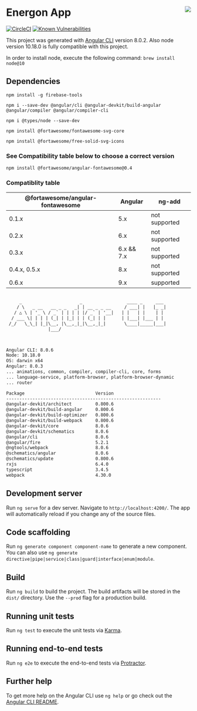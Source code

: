 <!-- markdownlint-disable-file MD033 -->
# Energon App <img align="right" src="https://github.com/siorellana/EnerApp/blob/master/src/favicon.png">

[![CircleCI](https://circleci.com/gh/siorellana/EnerApp/tree/master.svg?style=shield&circle-token=346e45a3e9648741dce5eff682d77cebd3ac2ae0)](https://circleci.com/gh/siorellana/EnerApp/tree/master)
[![Known Vulnerabilities](https://snyk.io/test/github/siorellana/EnerApp/badge.svg)](https://snyk.io/test/github/siorellana/EnerApp)

This project was generated with [Angular CLI](https://github.com/angular/angular-cli) version 8.0.2.
Also node version 10.18.0 is fully compatible with this project.

In order to install node, execute the following command:
`brew install node@10`

## Dependencies

`npm install -g firebase-tools`

`npm i --save-dev @angular/cli @angular-devkit/build-angular @angular/compiler @angular/compiler-cli`

`npm i @types/node --save-dev`

`npm install @fortawesome/fontawesome-svg-core`

`npm install @fortawesome/free-solid-svg-icons`

### See Compatibility table below to choose a correct version

`npm install @fortawesome/angular-fontawesome@0.4`

### Compatiblity table

|@fortawesome/angular-fontawesome|Angular|ng-add|
|-|-|-|
|0.1.x|5.x|not supported|
|0.2.x|6.x|not supported|
|0.3.x|6.x && 7.x|not supported|
|0.4.x, 0.5.x|8.x|not supported|
|0.6.x|9.x|supported|

```txt

     _                      _                 ____ _     ___
    / \   _ __   __ _ _   _| | __ _ _ __     / ___| |   |_ _|
   / △ \ | '_ \ / _` | | | | |/ _` | '__|   | |   | |    | |
  / ___ \| | | | (_| | |_| | | (_| | |      | |___| |___ | |
 /_/   \_\_| |_|\__, |\__,_|_|\__,_|_|       \____|_____|___|
                |___/



Angular CLI: 8.0.6
Node: 10.18.0
OS: darwin x64
Angular: 8.0.3
... animations, common, compiler, compiler-cli, core, forms
... language-service, platform-browser, platform-browser-dynamic
... router

Package                           Version
-----------------------------------------------------------
@angular-devkit/architect         0.800.6
@angular-devkit/build-angular     0.800.6
@angular-devkit/build-optimizer   0.800.6
@angular-devkit/build-webpack     0.800.6
@angular-devkit/core              8.0.6
@angular-devkit/schematics        8.0.6
@angular/cli                      8.0.6
@angular/fire                     5.2.1
@ngtools/webpack                  8.0.6
@schematics/angular               8.0.6
@schematics/update                0.800.6
rxjs                              6.4.0
typescript                        3.4.5
webpack                           4.30.0
```

## Development server

Run `ng serve` for a dev server. Navigate to `http://localhost:4200/`. The app will automatically reload if you change any of the source files.

## Code scaffolding

Run `ng generate component component-name` to generate a new component. You can also use `ng generate directive|pipe|service|class|guard|interface|enum|module`.

## Build

Run `ng build` to build the project. The build artifacts will be stored in the `dist/` directory. Use the `--prod` flag for a production build.

## Running unit tests

Run `ng test` to execute the unit tests via [Karma](https://karma-runner.github.io).

## Running end-to-end tests

Run `ng e2e` to execute the end-to-end tests via [Protractor](http://www.protractortest.org/).

## Further help

To get more help on the Angular CLI use `ng help` or go check out the [Angular CLI README](https://github.com/angular/angular-cli/blob/master/README.md).
